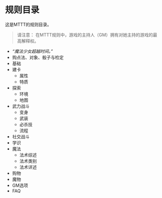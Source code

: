 # 规则目录

这是MTTT的规则目录。

> 请注意：
在MTTT规则中，游戏的主持人（GM）拥有对她主持的游戏的最高解释权。


* *“魔法少女超越时间。”*
* 购点法、对象、骰子与检定
* 基础
* 建卡
	* 属性
	* 特质
* 探索
	* 环境
	* 地图
* 武力战斗
	* 变身
	* 武装
	* 必杀技
	* 流程
* 社交战斗
* 学识
* 魔法
	* 法术综述
	* 法术类别
	* 法术详述
* 购物
* 魔物
* GM选项
* FAQ

